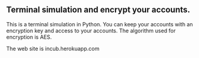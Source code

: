 ## Terminal simulation and encrypt your accounts.

This is a terminal simulation in Python.  You can keep your accounts with an encryption key and access to your accounts. The algorithm used for encryption is AES.

The web site is incub.herokuapp.com
